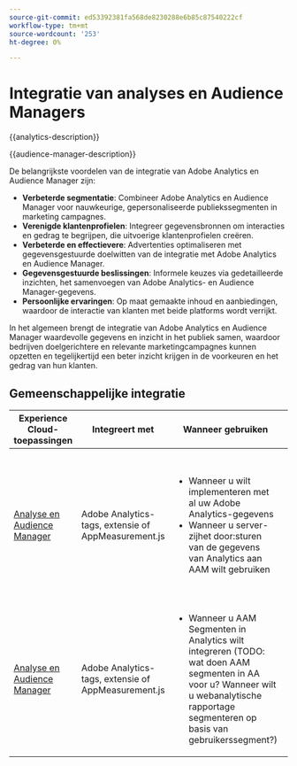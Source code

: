 ```yaml
---
source-git-commit: ed53392381fa568de8230288e6b85c87540222cf
workflow-type: tm+mt
source-wordcount: '253'
ht-degree: 0%

---
```



# Integratie van analyses en Audience Managers

{{analytics-description}}

{{audience-manager-description}}

De belangrijkste voordelen van de integratie van Adobe Analytics en Audience Manager zijn:

+ **Verbeterde segmentatie**: Combineer Adobe Analytics en Audience Manager voor nauwkeurige, gepersonaliseerde publiekssegmenten in marketing campagnes.
+ **Verenigde klantenprofielen**: Integreer gegevensbronnen om interacties en gedrag te begrijpen, die uitvoerige klantenprofielen creëren.
+ **Verbeterde en effectievere**: Advertenties optimaliseren met gegevensgestuurde doelwitten van de integratie met Adobe Analytics en Audience Manager.
+ **Gegevensgestuurde beslissingen**: Informele keuzes via gedetailleerde inzichten, het samenvoegen van Adobe Analytics- en Audience Manager-gegevens.
+ **Persoonlijke ervaringen**: Op maat gemaakte inhoud en aanbiedingen, waardoor de interactie van klanten met beide platforms wordt verrijkt.

In het algemeen brengt de integratie van Adobe Analytics en Audience Manager waardevolle gegevens en inzicht in het publiek samen, waardoor bedrijven doelgerichtere en relevante marketingcampagnes kunnen opzetten en tegelijkertijd een beter inzicht krijgen in de voorkeuren en het gedrag van hun klanten.

## Gemeenschappelijke integratie

<table>
    <thead>
        <tr>
            <th>Experience Cloud-toepassingen</th>
            <th>Integreert met</th>
            <th>Wanneer gebruiken</th>
            <th>Vaak voorkomende gevallen</th>
        </tr>
    </thead>
    <tbody>
        <tr>
            <td>
                <a href="/docs/analytics-learn/tutorials/integrations/audience-manager/enable-server-side-forwarding-in-adobe-launch.html" target="_blank" rel="noreferrer">Analyse en Audience Manager</a>
            </td>
            <td>Adobe Analytics-tags, extensie of AppMeasurement.js</td>
            <td>
                <ul>
                    <li>Wanneer u wilt implementeren met al uw Adobe Analytics-gegevens</li>
                    <li>Wanneer u server-zijhet door:sturen van de gegevens van Analytics aan AAM wilt gebruiken</li>
                </ul>
            </td>
            <td>
                <ul>
                    <li>segmentering van het publiek in real time voor gerichte marketing.</li>
                    <li>Verenigde klantenprofielen over veelvoudige platforms.</li>
                    <li>Verbeterde personalisatie en kanaaloverschrijdende ervaringen.</li>
                </ul>
            </td>
        </tr>        
        <tr>
            <td>
                <a href="https://experienceleague.adobe.com/docs/analytics/integration/audience-analytics/mc-audiences-aam.html" target="_blank" rel="noreferrer">Analyse en Audience Manager</a>
            </td>
            <td>Adobe Analytics-tags, extensie of AppMeasurement.js</td>
            <td>
                <ul>
                    <li>Wanneer u AAM Segmenten in Analytics wilt integreren (TODO: wat doen AAM segmenten in AA voor u? Wanneer wilt u webanalytische rapportage segmenteren op basis van gebruikerssegment?)</li>
                </ul>
            </td>
            <td>
                <ul>
                    <li>Meer inzicht in het publiek voor geavanceerde analyses.</li>
                    <li>Persoonlijke inhoud en ervaringen met segmentatie.</li>
                    <li>De doeltreffendheid van de campagne meten die op publiekssegmenten wordt gebaseerd.</li>
                </ul>
            </td>
        </tr>
    </tbody>
</table>
